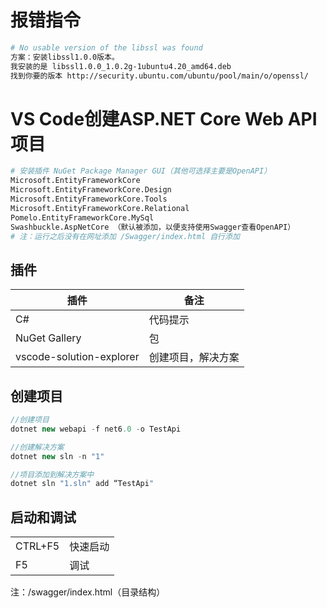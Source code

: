 # 报错指令
```bash
# No usable version of the libssl was found
方案：安装libssl1.0.0版本。
我安装的是 libssl1.0.0_1.0.2g-1ubuntu4.20_amd64.deb
找到你要的版本 http://security.ubuntu.com/ubuntu/pool/main/o/openssl/
```

# VS Code创建ASP.NET Core Web API项目
```bash
# 安装插件 NuGet Package Manager GUI（其他可选择主要是OpenAPI）
Microsoft.EntityFrameworkCore
Microsoft.EntityFrameworkCore.Design
Microsoft.EntityFrameworkCore.Tools
Microsoft.EntityFrameworkCore.Relational
Pomelo.EntityFrameworkCore.MySql
Swashbuckle.AspNetCore （默认被添加，以便支持使用Swagger查看OpenAPI）
# 注：运行之后没有在网址添加 /Swagger/index.html 自行添加
```

## 插件
|插件|备注|
|----|----|
| C# | 代码提示 |
| NuGet Gallery | 包 |
| vscode-solution-explorer  | 创建项目，解决方案 |


## 创建项目
```C#
//创建项目
dotnet new webapi -f net6.0 -o TestApi
```

```C#
//创建解决方案
dotnet new sln -n "1"
```

```C#
//项目添加到解决方案中
dotnet sln "1.sln" add “TestApi"
```


## 启动和调试
|    |    |
|----|----|
|CTRL+F5|快速启动|
|F5|调试|

注：/swagger/index.html（目录结构）

